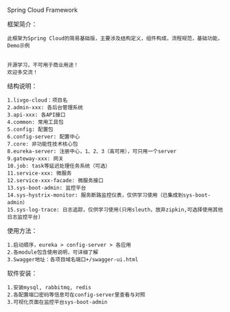 Spring Cloud Framework

框架简介：

    此框架为Spring Cloud的简易基础版，主要涉及结构定义，组件构成，流程规范，基础功能，Demo示例
   
    
    开源学习，不可用于商业用途！
    欢迎多交流！
    
结构说明：

    1.livgo-cloud：项目名
    2.admin-xxx: 各后台管理系统
    3.api-xxx: 各API接口
    4.common: 常用工具包
    5.config: 配置包
    6.config-server: 配置中心
    7.core: 非功能性技术核心包
    8.eureka-server: 注册中心，1、2、3（高可用），可只用一个server
    9.gateway-xxx: 网关
    10.job: task等延迟处理任务系统（可选）
    11.service-xxx: 微服务
    12.service-xxx-facade: 微服务接口
    13.sys-boot-admin: 监控平台
    14.sys-hystrix-monitor: 服务断路监控仪表，仅供学习使用（已集成到sys-boot-admin）
    15.sys-log-trace: 日志追踪，仅供学习使用(只用sleuth，放弃zipkin,可选择使用其他日志监控平台)
   
    
使用方法： 

    1.启动顺序，eureka > config-server > 各应用
    2.各module包含使用说明，可详细了解
    3.Swagger地址：各项目域名端口+/swagger-ui.html
    
    
软件安装： 
    
    1.安装mysql, rabbitmq, redis
    2.各配置端口密码等信息可在config-server里查看与对照
    3.可视化页面在监控平台sys-boot-admin
